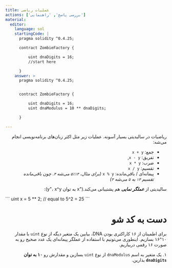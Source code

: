 ```yaml
---
title: عملیات ریاضی
actions: ['بررسی پاسخ', 'راهنمایی']
material:
  editor:
    language: sol
    startingCode: |
      pragma solidity ^0.4.25;

      contract ZombieFactory {

          uint dnaDigits = 16;
          //start here

      }
    answer: >
      pragma solidity ^0.4.25;


      contract ZombieFactory {

          uint dnaDigits = 16;
          uint dnaModulus = 10 ** dnaDigits;

      }

---
```

<div dir="rtl">

ریاضیات در سالیدیتی بسیار آسونه. عملیات زیر مثل اکثر زبان‌های برنامه‌نویسی انجام می‌شه:

* جمع: `x + y`
* تفریق: `x - y`,
* ضرب: `x * y`
* تقسیم: `x / y`
* پیمانه‌ای / باقی‌مانده: `x % y` _(برای مثال، `۱۳٪۵` می‌شه `۳`. چون باقی‌مانده تقسیم `۱۳` به `۵` می‌شه `۳`)_

سالیدیتی از **_عملگر نمایی_** هم پشتیبانی می‌کند.("x به توان y"، x^y):
</div>
```
uint x = 5 ** 2; // equal to 5^2 = 25
```
<div dir="rtl">

# دست به کد شو

برای اطمینان از ۱۶ کاراکتری بودن DNA، بیایین یک متغیر دیگه از نوع `uint` با مقدار ۱۰^۱۶ بسازیم. اینطوری می‌تونیم با استفاده از عملگر پیمانه‌ای یک عدد صحیح رو به صورت ۱۶ رقمی دربیاریم.

۱. یک متغیر به اسم `dnaModulus` از نوع `uint` بسازین و مقدارش رو **۱۰ به توان `dnaDigits`** بذارین.
</div>
